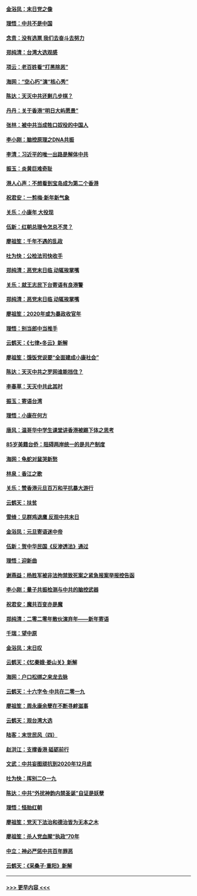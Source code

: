 #### [金浴凤：末日党之像](../pages/nsc993/n11787475.md?t=01122131) 
#### [理悟：中共不是中国](../pages/nsc993/n11787463.md?t=01122131) 
#### [念贲：没有选票  我们去奋斗去努力](../pages/nsc993/n11787398.md?t=01122131) 
#### [郑纯清：台湾大选观感](../pages/nsc993/n11786210.md?t=01122131) 
#### [项云：老百姓看“打黑除恶”](../pages/nsc993/n11785398.md?t=01122131) 
#### [海网：“空心朽”演“核心秀”](../pages/nsc993/n11783874.md?t=01122131) 
#### [陈达：天灭中共还剩几步棋？](../pages/nsc993/n11783719.md?t=01122131) 
#### [丹丹：关于香港“明日大屿愿景”](../pages/nsc993/n11783273.md?t=01122131) 
#### [张林：被中共当成牲口奴役的中国人](../pages/nsc993/n11782397.md?t=01122131) 
#### [李小刚：脑控原理之DNA共振](../pages/nsc993/n11780962.md?t=01122131) 
#### [李清：习近平的唯一出路是解体中共](../pages/nsc993/n11780866.md?t=01122131) 
#### [振玉：炎黄巨难奇耻](../pages/nsc993/n11779632.md?t=01122131) 
#### [港人心声：不想看到宝岛成为第二个香港](../pages/nsc993/n11778817.md?t=01122131) 
#### [祝君安：一剪梅‧新年新气象](../pages/nsc993/n11776340.md?t=01122131) 
#### [关乐：小康年 大役现](../pages/nsc993/n11774213.md?t=01122131) 
#### [伍新：红朝总理令怎总不灵？](../pages/nsc993/n11770813.md?t=01122131) 
#### [廖祖笙：千年不遇的乱政](../pages/nsc993/n11770373.md?t=01122131) 
#### [吐为快：公检法司快收手](../pages/nsc993/n11770359.md?t=01122131) 
#### [郑纯清：恶党末日临 动辄挨掌嘴](../pages/nsc993/n11769912.md?t=01122131) 
#### [关乐：就王志民下台寄语有良港警](../pages/nsc993/n11769903.md?t=01122131) 
#### [郑纯清：恶党末日临 动辄挨掌嘴](../pages/nsc993/n11769356.md?t=01122131) 
#### [廖祖笙：2020年或为暴政收官年](../pages/nsc993/n11768216.md?t=01122131) 
#### [理悟：别当郎中当推手](../pages/nsc993/n11768243.md?t=01122131) 
#### [云鹤天：《七律▪冬云》新解](../pages/nsc993/n11768204.md?t=01122131) 
#### [廖祖笙：饿饭党说要“全面建成小康社会”](../pages/nsc993/n11767482.md?t=01122131) 
#### [陈达：天灭中共之罗网谁能挡住？](../pages/nsc993/n11767465.md?t=01122131) 
#### [李春草：天灭中共此其时](../pages/nsc993/n11767452.md?t=01122131) 
#### [振玉：寄语台湾](../pages/nsc993/n11767432.md?t=01122131) 
#### [理悟：小康在何方](../pages/nsc993/n11767394.md?t=01122131) 
#### [唐风：温哥华中学生课堂讲香港被踢下体之思考](../pages/nsc993/n11766848.md?t=01122131) 
#### [85岁美籍台侨：阻碍两岸统一的是共产制度](../pages/nsc993/n11765043.md?t=01122131) 
#### [海网：龟蛇对鼠哭新愁](../pages/nsc993/n11764895.md?t=01122131) 
#### [林泉：香江之歌](../pages/nsc993/n11764415.md?t=01122131) 
#### [关乐：赞香港元旦百万和平抗暴大游行](../pages/nsc993/n11764382.md?t=01122131) 
#### [云鹤天：扶贫](../pages/nsc993/n11764245.md?t=01122131) 
#### [雪绮：见群鸡退鹰  反观中共末日](../pages/nsc993/n11762112.md?t=01122131) 
#### [金浴凤：元旦寄语迷中帝](../pages/nsc993/n11761788.md?t=01122131) 
#### [伍新：贺中华民国《反渗透法》通过](../pages/nsc993/n11761994.md?t=01122131) 
#### [理悟：迎新曲](../pages/nsc993/n11761152.md?t=01122131) 
#### [谢燕益：杨胜军被非法拘禁致死案之紧急报案举报控告函](../pages/nsc993/n11756134.md?t=01122131) 
#### [李小刚：量子共振检测与中共的脑控武器](../pages/nsc993/n11754518.md?t=01122131) 
#### [祝君安：魔共百变亦是魔](../pages/nsc993/n11754469.md?t=01122131) 
#### [郑纯清：二零二零年散伙演弃年——新年寄语](../pages/nsc993/n11754195.md?t=01122131) 
#### [千瑞：望中原](../pages/nsc993/n11754159.md?t=01122131) 
#### [金浴凤：末日叹](../pages/nsc993/n11752359.md?t=01122131) 
#### [云鹤天：《忆秦娥‧娄山关》新解](../pages/nsc993/n11752348.md?t=01122131) 
#### [海网：户口松绑之来龙去脉](../pages/nsc993/n11752328.md?t=01122131) 
#### [云鹤天：十六字令‧中共在二零一九](../pages/nsc993/n11752305.md?t=01122131) 
#### [廖祖笙：周永康余孽在不断寻衅滋事](../pages/nsc993/n11751013.md?t=01122131) 
#### [云鹤天：观台湾大选](../pages/nsc993/n11751007.md?t=01122131) 
#### [陆客：末世民风（四）](../pages/nsc993/n11749203.md?t=01122131) 
#### [赵洪江：支撑香港 砥砺前行](../pages/nsc993/n11748482.md?t=01122131) 
#### [文武：中共妄图顽抗到2020年12月底](../pages/nsc993/n11748446.md?t=01122131) 
#### [吐为快：挥别二O一九](../pages/nsc993/n11748411.md?t=01122131) 
#### [陈达：中共“外扰神韵内禁圣诞”自证是妖孽](../pages/nsc993/n11748226.md?t=01122131) 
#### [理悟：怪胎红朝](../pages/nsc993/n11748206.md?t=01122131) 
#### [廖祖笙：党天下法治和德治皆为无本之木](../pages/nsc993/n11748135.md?t=01122131) 
#### [廖祖笙：杀人党血腥“执政”70年](../pages/nsc993/n11745144.md?t=01122131) 
#### [中立：神必严惩中共百年罪恶](../pages/nsc993/n11744970.md?t=01122131) 
#### [云鹤天：《采桑子‧重阳》新解](../pages/nsc993/n11744948.md?t=01122131) 

----
#### [ >>> 更早内容 <<< ](../indexes/nsc993-earlier.md)
